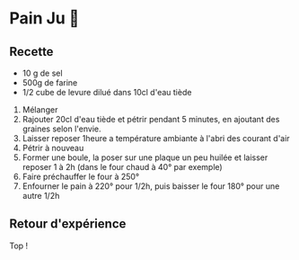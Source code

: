 # Pain Ju 🍞

## Recette

- 10 g de sel
- 500g de farine
- 1/2 cube de levure dilué dans 10cl d'eau tiède

1. Mélanger
2. Rajouter 20cl d'eau tiède et pétrir pendant 5 minutes, en ajoutant des graines selon l'envie.
3. Laisser reposer 1heure a température ambiante à l'abri des courant d'air
4. Pétrir à nouveau
5. Former une boule, la poser sur une plaque un peu huilée et laisser reposer 1 à 2h (dans le four chaud à 40° par exemple)
6. Faire préchauffer le four à 250°
7. Enfourner le pain à 220° pour 1/2h, puis baisser le four 180° pour une autre 1/2h

## Retour d'expérience

Top !
